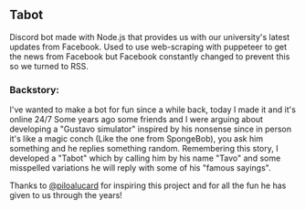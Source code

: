 ## Tabot
Discord bot made with Node.js that provides us with our university's latest updates from Facebook.
Used to use web-scraping with puppeteer to get the news from Facebook but Facebook constantly changed to prevent this so we turned to RSS.

### Backstory:
I've wanted to make a bot for fun since a while back, today I made it and it's online 24/7
Some years ago some friends and I were arguing about developing a "Gustavo simulator" inspired by his nonsense since in person it's like a magic conch (Like the one from SpongeBob), you ask him something and he replies something random.
Remembering this story, I developed a "Tabot" which by calling him by his name "Tavo" and some misspelled variations he will reply with some of his "famous sayings".

Thanks to [@piloalucard](https://github.com/piloalucard) for inspiring this project and for all the fun he has given to us through the years!
